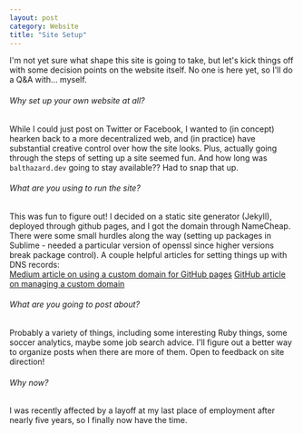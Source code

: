 ```yaml
---
layout: post
category: Website
title: "Site Setup"
---
```


I'm not yet sure what shape this site is going to take, but let's kick things off with some decision points on the website itself. No one
is here yet, so I'll do a Q&A with... myself.

###### Why set up your own website at all?

While I could just post on Twitter or Facebook, I wanted to (in concept) hearken back to a more decentralized web, and (in practice) have
substantial creative control over how the site looks. Plus, actually going through the steps of setting up a site seemed fun. And how long
was `balthazard.dev` going to stay available?? Had to snap that up.

<!--more-->

###### What are you using to run the site?

This was fun to figure out! I decided on a static site generator (Jekyll), deployed through github pages, and I got the domain through NameCheap.
There were some small hurdles along the way (setting up packages in Sublime - needed a particular version of openssl since higher versions
break package control). A couple helpful articles for setting things up with DNS records:\
<span class="list  list--md one">[Medium article on using a custom domain for GitHub pages](https://hossainkhan.medium.com/using-custom-domain-for-github-pages-86b303d3918a)</span>
<span class="list  list--md one">[GitHub article on managing a custom domain](https://docs.github.com/en/pages/configuring-a-custom-domain-for-your-github-pages-site/managing-a-custom-domain-for-your-github-pages-site#configuring-an-apex-domain)</span>

###### What are you going to post about?

Probably a variety of things, including some interesting Ruby things, some soccer analytics, maybe some job search advice. I'll figure out a
better way to organize posts when there are more of them. Open to feedback on site direction!

###### Why now?

I was recently affected by a layoff at my last place of employment after nearly five years, so I finally now have the time.